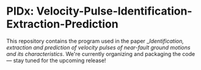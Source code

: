 # PIDx: Velocity-Pulse-Identification-Extraction-Prediction
This repository contains the program used in the paper __Identification, extraction and prediction of velocity pulses of near-fault ground motions and its characteristics_.
We're currently organizing and packaging the code — stay tuned for the upcoming release!
